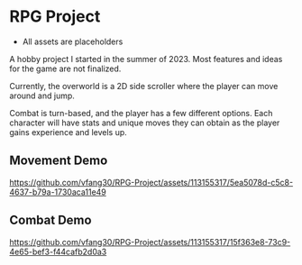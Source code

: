 # RPG Project
* All assets are placeholders

A hobby project I started in the summer of 2023. Most features and ideas for the game are not finalized. 

Currently, the overworld is a 2D side scroller where the player can move around and jump.

Combat is turn-based, and the player has a few different options. Each character will have stats and unique moves they can obtain as the player gains experience and levels up.

## Movement Demo
https://github.com/vfang30/RPG-Project/assets/113155317/5ea5078d-c5c8-4637-b79a-1730aca11e49

## Combat Demo
https://github.com/vfang30/RPG-Project/assets/113155317/15f363e8-73c9-4e65-bef3-f44cafb2d0a3

